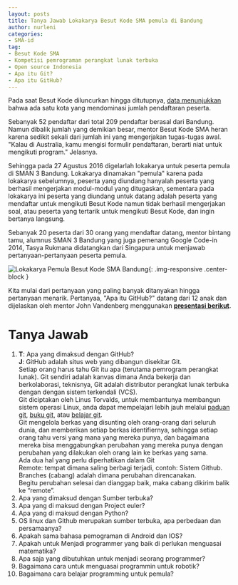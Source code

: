 ```yaml
---
layout: posts
title: Tanya Jawab Lokakarya Besut Kode SMA pemula di Bandung 
author: nurleni
categories:
- SMA-id
tag:
- Besut Kode SMA
- Kompetisi pemrograman perangkat lunak terbuka
- Open source Indonesia
- Apa itu Git?
- Apa itu GitHub?
---
```


Pada saat Besut Kode diluncurkan hingga ditutupnya, [data menunjukkan](http://wikimedia-id.github.io/sma-id/2017/01/03/HasilBesutKodeSMA.html) bahwa ada satu kota yang mendominasi jumlah pendaftaran peserta. 

Sebanyak 52 pendaftar dari total 209 pendaftar berasal dari Bandung. Namun dibalik jumlah yang demikian besar, mentor Besut Kode SMA heran karena sedikit sekali dari jumlah ini yang mengerjakan tugas-tugas awal. "Kalau di Australia, kamu mengisi formulir pendaftaran, berarti niat untuk mengikuti program." Jelasnya. 

Sehingga pada 27 Agustus 2016 digelarlah lokakarya untuk peserta pemula di SMAN 3 Bandung. Lokakarya dinamakan "pemula" karena pada lokakarya sebelumnya, peserta yang diundang hanyalah peserta yang berhasil mengerjakan modul-modul yang ditugaskan, sementara pada lokakarya ini peserta yang diundang untuk datang adalah peserta yang mendaftar untuk mengikuti Besut Kode namun tidak berhasil mengerjakan soal, atau peserta yang tertarik untuk mengikuti Besut Kode, dan ingin bertanya langsung. 

Sebanyak 20 peserta dari 30 orang yang mendaftar datang, mentor bintang tamu, alumnus SMAN 3 Bandung yang juga pemenang Google Code-in 2014, Tasya Rukmana didatangkan dari Singapura untuk menjawab pertanyaan-pertanyaan peserta pemula. 

![Lokakarya Pemula Besut Kode SMA Bandung](http://wikimedia-id.github.io/besutkode/img/blog/Peserta%20Lokakarya%20pemula%20Besut%20Kode%20SMA%20%20Bandung%202.jpg "Lokakarya Pemula Besut Kode SMA Bandung"){: .img-responsive .center-block } 


Kita mulai dari pertanyaan yang paling banyak ditanyakan hingga pertanyaan menarik. Pertanyaa, "Apa itu GitHub?" datang dari 12 anak dan dijelaskan oleh mentor John Vandenberg menggunakan **[presentasi berikut](http://www.slideshare.net/jayvdb/workshop-2-65341653)**. 

# Tanya Jawab 

1. **T**: Apa yang dimaksud dengan GitHub?<br> **J**: GitHub adalah situs web yang dibangun disekitar Git. <br>Setiap orang harus tahu Git itu apa (terutama pemrogram perangkat lunak). Git sendiri adalah kanvas dimana Anda bekerja dan berkolaborasi, teknisnya, Git adalah distributor perangkat lunak terbuka dengan dengan sistem terkendali (VCS). <br> Git diciptakan oleh Linus Torvalds, untuk membantunya membangun sistem operasi Linux, anda dapat mempelajari lebih jauh melalui [paduan git](https://github.com/GitIndonesia/handbook), [buku git](https://github.com/endymuhardin/buku-git), atau [belajar git](https://github.com/endymuhardin/belajarGit). <br> Git mengelola berkas yang disunting oleh orang-orang dari seluruh dunia, dan memberikan setiap berkas identifiernya, sehingga setiap orang tahu versi yang mana yang mereka punya, dan bagaimana mereka bisa menggabungkan perubahan yang mereka punya dengan perubahan yang dilakukan oleh orang lain ke berkas yang sama. <br> Ada dua hal yang perlu diperhatikan dalam Git<br>Remote: tempat dimana saling berbagi terjadi, contoh: Sistem Github.<br>Branches (cabang) adalah dimana perubahan direncanakan. <br>Begitu perubahan selesai dan dianggap baik, maka cabang dikirim balik ke “remote”. 
2. Apa yang dimaksud dengan Sumber terbuka?<br>
3. Apa yang di maksud dengan Project euler?<br>
4. Apa yang di maksud dengan Python?<br>
5. OS linux dan Github merupakan sumber terbuka, apa perbedaan dan persamaanya?<br>
6. Apakah sama bahasa pemograman di Android dan IOS? <br>
7. Apakah untuk Menjadi programmer yang baik di perlukan menguasai matematika?<br> 
8. Apa saja yang dibutuhkan untuk menjadi seorang programmer?<br>
9. Bagaimana cara untuk menguasai programmin untuk robotik?<br>
10. Bagaimana cara belajar programming untuk pemula?<br>
